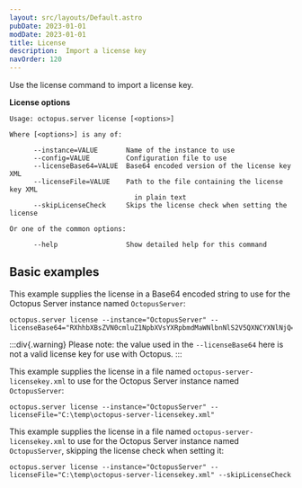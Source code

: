 ```yaml
---
layout: src/layouts/Default.astro
pubDate: 2023-01-01
modDate: 2023-01-01
title: License
description:  Import a license key
navOrder: 120
---
```


Use the license command to import a license key.

**License options**

```
Usage: octopus.server license [<options>]

Where [<options>] is any of:

      --instance=VALUE       Name of the instance to use
      --config=VALUE         Configuration file to use
      --licenseBase64=VALUE  Base64 encoded version of the license key XML
      --licenseFile=VALUE    Path to the file containing the license key XML
                               in plain text
      --skipLicenseCheck     Skips the license check when setting the license

Or one of the common options:

      --help                 Show detailed help for this command
```

## Basic examples

This example supplies the license in a Base64 encoded string to use for the Octopus Server instance named `OctopusServer`:

```
octopus.server license --instance="OctopusServer" --licenseBase64="RXhhbXBsZVN0cmluZ1NpbXVsYXRpbmdMaWNlbnNlS2V5QXNCYXNlNjQ="
```

:::div{.warning}
Please note: the value used in the `--licenseBase64` here is not a valid license key for use with Octopus.
:::

This example supplies the license in a file named `octopus-server-licensekey.xml` to use for the Octopus Server instance named `OctopusServer`:

```
octopus.server license --instance="OctopusServer" --licenseFile="C:\temp\octopus-server-licensekey.xml"
```

This example supplies the license in a file named `octopus-server-licensekey.xml` to use for the Octopus Server instance named `OctopusServer`, skipping the license check when setting it:

```
octopus.server license --instance="OctopusServer" --licenseFile="C:\temp\octopus-server-licensekey.xml" --skipLicenseCheck
```
